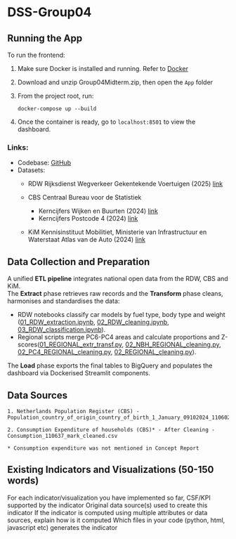 # DSS-Group04

## Running the App

To run the frontend:
1. Make sure Docker is installed and running. Refer to [Docker](https://www.docker.com/)
2. Download and unzip Group04Midterm.zip, then open the `App` folder
3. From the project root, run:

   ```
   docker-compose up --build
   ```
4. Once the container is ready, go to `localhost:8501` to view the dashboard.

### Links:
- Codebase: [GitHub](https://github.com/sof1a03/DSS_groupproject/tree/main)
- Datasets: 
    - RDW   Rijksdienst Wegverkeer
            Gekentekende Voertuigen (2025)
            [link](https://opendata.rdw.nl/Voertuigen/Open-Data-RDW-Gekentekende_voertuigen/m9d7-ebf2/about_data)
      
    - CBS   Centraal Bureau voor de Statistiek
        
        - Kerncijfers Wijken en Buurten (2024)
            [link](https://www.cbs.nl/nl-nl/maatwerk/2025/38/kerncijfers-wijken-en-buurten-2024)
        - Kerncijfers Postcode 4 (2024) [link](https://www.cbs.nl/nl-nl/longread/diversen/2023/statistische-gegevens-per-vierkant-en-postcode-2022-2021-2020-2019)
    - KiM   Kennisinstituut Mobilitiet, Ministerie van Infrastructuur en Waterstaat
            Atlas van de Auto (2024)
            [link](https://www.kimnet.nl/atlas-van-de-auto#auto-op-de-kaart)


## Data Collection and Preparation

A unified **ETL pipeline** integrates national open data from the RDW, CBS and KiM. \
The **Extract** phase retrieves raw records and the **Transform** phase cleans, harmonises and standardises the data:
- RDW notebooks classify car models by fuel type, body type and weight ([01_RDW_extraction.ipynb](https://github.com/sof1a03/DSS_groupproject/blob/main/Code/ETL/01_RDW_extraction.ipynb), [02_RDW_cleaning.ipynb](https://github.com/sof1a03/DSS_groupproject/blob/main/Code/ETL/02_RDW_cleaning.ipynb), [03_RDW_classification.ipynb](https://github.com/sof1a03/DSS_groupproject/blob/main/Code/ETL/03_RDW_classification.ipynb)).
- Regional scripts merge PC6-PC4 areas and calculate proportions and Z-scores([01_REGIONAL_extr_transf.py](https://github.com/sof1a03/DSS_groupproject/blob/main/Code/ETL/01_REGIONAL_extr_transf.py), [02_NBH_REGIONAL_cleaning.py](https://github.com/sof1a03/DSS_groupproject/blob/main/Code/ETL/02_NBH_REGIONAL_cleaning.py), [02_PC4_REGIONAL_cleaning.py](https://github.com/sof1a03/DSS_groupproject/blob/main/Code/ETL/02_PC4_REGIONAL_cleaning.py), [02_REGIONAL_cleaning.py](https://github.com/sof1a03/DSS_groupproject/blob/main/Code/ETL/02_REGIONAL_cleaning.py)). 

The **Load** phase exports the final tables to BigQuery and populates the dashboard via Dockerised Streamlit components.

## Data Sources
	1. Netherlands Population Register (CBS) - Population_country_of_origin_country_of_birth_1_January_09102024_110602.csv
	
	2. Consumption Expenditure of households (CBS)* - After Cleaning - Consumption_110637_mark_cleaned.csv
	
	* Consumption expenditure was not mentioned in Concept Report

## Existing Indicators and Visualizations (50-150 words)

For each indicator/visualization you have implemented so far, 
        CSF/KPI supported by the indicator
        Original data source(s) used to create this indicator
        If the indicator is computed using multiple attributes or data sources, explain how is it computed
        Which files in your code (python, html, javascript etc) generates the indicator

